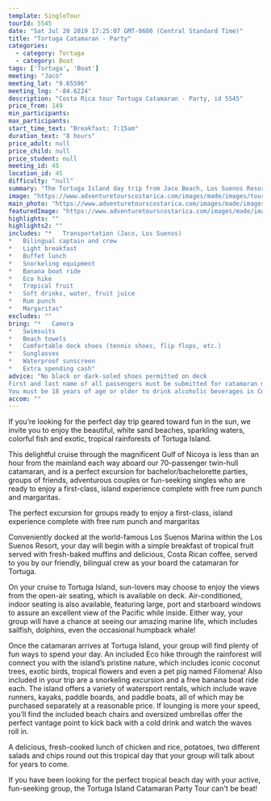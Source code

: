 ```yaml
---
template: SingleTour
tourId: 5545
date: "Sat Jul 20 2019 17:25:07 GMT-0600 (Central Standard Time)"
title: "Tortuga Catamaran - Party"
categories: 
  - category: Tortuga
  - category: Boat
tags: ['Tortuga', 'Boat']
meeting: "Jaco"
meeting_lat: "9.65596"
meeting_lng: "-84.6224"
description: "Costa Rica tour Tortuga Catamaran - Party, id 5545"
price_from: 149
min_participants: 
max_participants: 
start_time_text: "Breakfast: 7:15am"
duration_text: "8 hours"
price_adult: null
price_child: null
price_student: null
meeting_id: 45
location_id: 45
difficulty: "null"
summary: "The Tortuga Island day trip from Jaco Beach, Los Suenos Resort and San Jose is one Costa Rica’s best party boats!"
image: "https://www.adventuretourscostarica.com/images/made/images/tours/Tortuga_Island/Tortuga-Island-Booze-Cruise_350_250_c1.jpg"
main_photo: "https://www.adventuretourscostarica.com/images/made/images/tours/Tortuga_Island/Tortuga-Island-Booze-Cruise_350_250_c1.jpg"
featuredImage: "https://www.adventuretourscostarica.com/images/made/images/tours/Tortuga_Island/Tortuga-Island-Booze-Cruise_350_250_c1.jpg"
highlights: ""
highlights2: ""
includes: "*   Transportation (Jaco, Los Suenos)
*   Bilingual captain and crew
*   Light breakfast
*   Buffet lunch
*   Snorkeling equipment
*   Banana boat ride
*   Eco hike
*   Tropical fruit
*   Soft drinks, water, fruit juice
*   Rum punch
*   Margaritas"
excludes: ""
bring: "*   Camera
*   Swimsuits
*   Beach towels
*   Comfortable deck shoes (tennis shoes, flip flops, etc.)
*   Sunglasses
*   Waterproof sunscreen
*   Extra spending cash"
advice: "No black or dark-soled shoes permitted on deck  
First and last name of all passengers must be submitted for catamaran manifest  
You must be 18 years of age or older to drink alcoholic beverages in Costa Rica"
accom: ""
---
```

If you’re looking for the perfect day trip geared toward fun in the sun, we invite you to enjoy the beautiful, white sand beaches, sparkling waters, colorful fish and exotic, tropical rainforests of Tortuga Island.

This delightful cruise through the magnificent Gulf of Nicoya is less than an hour from the mainland each way aboard our 70-passenger twin-hull catamaran, and is a perfect excursion for bachelor/bachelorette parties, groups of friends, adventurous couples or fun-seeking singles who are ready to enjoy a first-class, island experience complete with free rum punch and margaritas.

The perfect excursion for groups ready to enjoy a first-class, island experience complete with free rum punch and margaritas

Conveniently docked at the world-famous Los Suenos Marina within the Los Suenos Resort, your day will begin with a simple breakfast of tropical fruit served with fresh-baked muffins and delicious, Costa Rican coffee, served to you by our friendly, bilingual crew as your board the catamaran for Tortuga.

On your cruise to Tortuga Island, sun-lovers may choose to enjoy the views from the open-air seating, which is available on deck. Air-conditioned, indoor seating is also available, featuring large, port and starboard windows to assure an excellent view of the Pacific while inside. Either way, your group will have a chance at seeing our amazing marine life, which includes sailfish, dolphins, even the occasional humpback whale!

Once the catamaran arrives at Tortuga Island, your group will find plenty of fun ways to spend your day. An included Eco hike through the rainforest will connect you with the island’s pristine nature, which includes iconic coconut trees, exotic birds, tropical flowers and even a pet pig named Filomena! Also included in your trip are a snorkeling excursion and a free banana boat ride each. The island offers a variety of watersport rentals, which include wave runners, kayaks, paddle boards, and paddle boats, all of which may be purchased separately at a reasonable price. If lounging is more your speed, you’ll find the included beach chairs and oversized umbrellas offer the perfect vantage point to kick back with a cold drink and watch the waves roll in.

A delicious, fresh-cooked lunch of chicken and rice, potatoes, two different salads and chips round out this tropical day that your group will talk about for years to come.

If you have been looking for the perfect tropical beach day with your active, fun-seeking group, the Tortuga Island Catamaran Party Tour can't be beat!